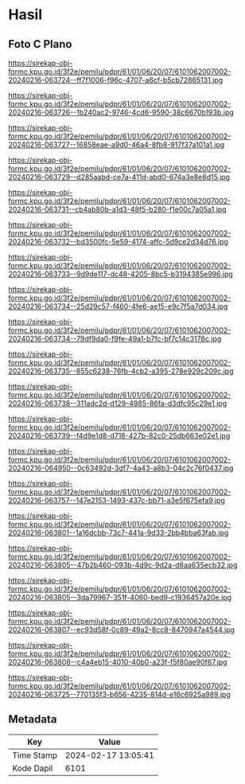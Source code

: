 # Hasil

## Foto C Plano

https://sirekap-obj-formc.kpu.go.id/3f2e/pemilu/pdpr/61/01/06/20/07/6101062007002-20240216-063724--ff7f1006-f96c-4707-a6cf-b5cb72865131.jpg

https://sirekap-obj-formc.kpu.go.id/3f2e/pemilu/pdpr/61/01/06/20/07/6101062007002-20240216-063726--1b240ac2-9746-4cd6-9590-38c6670b193b.jpg

https://sirekap-obj-formc.kpu.go.id/3f2e/pemilu/pdpr/61/01/06/20/07/6101062007002-20240216-063727--16858eae-a9d0-46a4-8fb8-917f37a101a1.jpg

https://sirekap-obj-formc.kpu.go.id/3f2e/pemilu/pdpr/61/01/06/20/07/6101062007002-20240216-063729--d285aabd-ce7a-411d-abd0-674a3e8e8d15.jpg

https://sirekap-obj-formc.kpu.go.id/3f2e/pemilu/pdpr/61/01/06/20/07/6101062007002-20240216-063731--cb4ab80b-a1d3-48f5-b280-f1e00c7a05a1.jpg

https://sirekap-obj-formc.kpu.go.id/3f2e/pemilu/pdpr/61/01/06/20/07/6101062007002-20240216-063732--bd3500fc-5e59-4174-affc-5d9ce2d34d76.jpg

https://sirekap-obj-formc.kpu.go.id/3f2e/pemilu/pdpr/61/01/06/20/07/6101062007002-20240216-063733--9d9de117-dc48-4205-8bc5-b3194385e996.jpg

https://sirekap-obj-formc.kpu.go.id/3f2e/pemilu/pdpr/61/01/06/20/07/6101062007002-20240216-063734--25d29c57-f460-4fe6-ae15-e9c7f5a7d034.jpg

https://sirekap-obj-formc.kpu.go.id/3f2e/pemilu/pdpr/61/01/06/20/07/6101062007002-20240216-063734--79df9da0-f9fe-49a1-b7fc-bf7c14c3176c.jpg

https://sirekap-obj-formc.kpu.go.id/3f2e/pemilu/pdpr/61/01/06/20/07/6101062007002-20240216-063735--855c6238-76fb-4cb2-a395-278e929c209c.jpg

https://sirekap-obj-formc.kpu.go.id/3f2e/pemilu/pdpr/61/01/06/20/07/6101062007002-20240216-063738--311adc2d-d129-4985-86fa-d3dfc95c29e1.jpg

https://sirekap-obj-formc.kpu.go.id/3f2e/pemilu/pdpr/61/01/06/20/07/6101062007002-20240216-063739--f4d9e1d8-d718-427b-82c0-25db663e02e1.jpg

https://sirekap-obj-formc.kpu.go.id/3f2e/pemilu/pdpr/61/01/06/20/07/6101062007002-20240216-064950--0c63492d-3df7-4a43-a8b3-04c2c76f0437.jpg

https://sirekap-obj-formc.kpu.go.id/3f2e/pemilu/pdpr/61/01/06/20/07/6101062007002-20240216-063757--147e2153-1493-437c-bb71-a3e5f675efa9.jpg

https://sirekap-obj-formc.kpu.go.id/3f2e/pemilu/pdpr/61/01/06/20/07/6101062007002-20240216-063801--1a16dcbb-73c7-441a-9d33-2bb4bba63fab.jpg

https://sirekap-obj-formc.kpu.go.id/3f2e/pemilu/pdpr/61/01/06/20/07/6101062007002-20240216-063805--47b2b460-093b-4d9c-9d2a-d8aa635ecb32.jpg

https://sirekap-obj-formc.kpu.go.id/3f2e/pemilu/pdpr/61/01/06/20/07/6101062007002-20240216-063805--3da79967-351f-4060-bed9-c1936457a20e.jpg

https://sirekap-obj-formc.kpu.go.id/3f2e/pemilu/pdpr/61/01/06/20/07/6101062007002-20240216-063807--ec93d58f-0c89-49a2-8cc8-8470947a4544.jpg

https://sirekap-obj-formc.kpu.go.id/3f2e/pemilu/pdpr/61/01/06/20/07/6101062007002-20240216-063808--c4a4eb15-4010-40b0-a23f-f5f80ae90f67.jpg

https://sirekap-obj-formc.kpu.go.id/3f2e/pemilu/pdpr/61/01/06/20/07/6101062007002-20240216-063725--770135f3-b656-4235-814d-e16c6925a989.jpg


## Metadata

| Key        | Value               |
| ---------- | ------------------- |
| Time Stamp | 2024-02-17 13:05:41 |
| Kode Dapil | 6101                |



